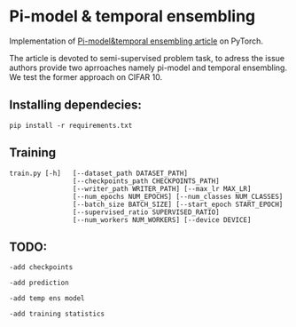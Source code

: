 # Pi-model & temporal ensembling
Implementation of [Pi-model&amp;temporal ensembling article](https://arxiv.org/abs/1610.02242) on PyTorch.


The article is devoted to semi-supervised problem task, to adress the issue authors provide two aprroaches
namely pi-model and temporal ensembling. We test the former approach on CIFAR 10.
## Installing dependecies:
~~~
pip install -r requirements.txt
~~~
## Training
~~~
train.py [-h]   [--dataset_path DATASET_PATH]
                [--checkpoints_path CHECKPOINTS_PATH]
                [--writer_path WRITER_PATH] [--max_lr MAX_LR]
                [--num_epochs NUM_EPOCHS] [--num_classes NUM_CLASSES]
                [--batch_size BATCH_SIZE] [--start_epoch START_EPOCH]
                [--supervised_ratio SUPERVISED_RATIO]
                [--num_workers NUM_WORKERS] [--device DEVICE]
~~~
## TODO:
~~~~
-add checkpoints

-add prediction

-add temp ens model

-add training statistics
~~~~
